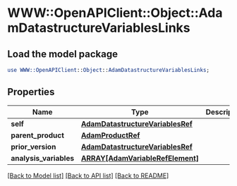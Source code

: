 # WWW::OpenAPIClient::Object::AdamDatastructureVariablesLinks

## Load the model package
```perl
use WWW::OpenAPIClient::Object::AdamDatastructureVariablesLinks;
```

## Properties
Name | Type | Description | Notes
------------ | ------------- | ------------- | -------------
**self** | [**AdamDatastructureVariablesRef**](AdamDatastructureVariablesRef.md) |  | [optional] 
**parent_product** | [**AdamProductRef**](AdamProductRef.md) |  | [optional] 
**prior_version** | [**AdamDatastructureVariablesRef**](AdamDatastructureVariablesRef.md) |  | [optional] 
**analysis_variables** | [**ARRAY[AdamVariableRefElement]**](AdamVariableRefElement.md) |  | [optional] 

[[Back to Model list]](../README.md#documentation-for-models) [[Back to API list]](../README.md#documentation-for-api-endpoints) [[Back to README]](../README.md)


